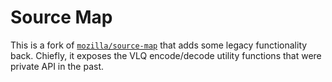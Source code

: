 # Source Map

This is a fork of [`mozilla/source-map`][moz-src-map] that adds some legacy functionality back.
Chiefly, it exposes the VLQ encode/decode utility functions that were private API in the past.


[moz-src-map]: https://github.com/mozilla/source-map
